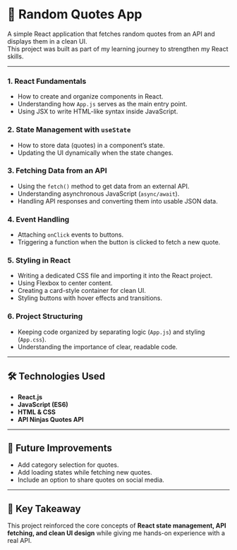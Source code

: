 # 📜 Random Quotes App

A simple React application that fetches random quotes from an API and displays them in a clean UI.  
This project was built as part of my learning journey to strengthen my React skills.

---

### 1. **React Fundamentals**
- How to create and organize components in React.
- Understanding how `App.js` serves as the main entry point.
- Using JSX to write HTML-like syntax inside JavaScript.

### 2. **State Management with `useState`**
- How to store data (quotes) in a component’s state.
- Updating the UI dynamically when the state changes.

### 3. **Fetching Data from an API**
- Using the `fetch()` method to get data from an external API.
- Understanding asynchronous JavaScript (`async/await`).
- Handling API responses and converting them into usable JSON data.

### 4. **Event Handling**
- Attaching `onClick` events to buttons.
- Triggering a function when the button is clicked to fetch a new quote.

### 5. **Styling in React**
- Writing a dedicated CSS file and importing it into the React project.
- Using Flexbox to center content.
- Creating a card-style container for clean UI.
- Styling buttons with hover effects and transitions.

### 6. **Project Structuring**
- Keeping code organized by separating logic (`App.js`) and styling (`App.css`).
- Understanding the importance of clear, readable code.

---

## 🛠 Technologies Used
- **React.js**
- **JavaScript (ES6)**
- **HTML & CSS**
- **API Ninjas Quotes API**

---

## 📌 Future Improvements
- Add category selection for quotes.
- Add loading states while fetching new quotes.
- Include an option to share quotes on social media.

---

## 🎯 Key Takeaway
This project reinforced the core concepts of **React state management, API fetching, and clean UI design** while giving me hands-on experience with a real API.

